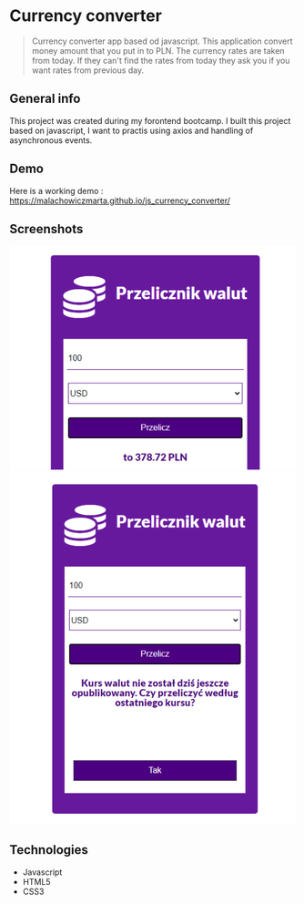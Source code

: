 # Currency converter

> Currency converter app based od javascript. This application convert money amount that you put in to PLN.
> The currency rates are taken from today. If they can't find the rates from today they ask you if you want rates from previous day.

## General info

This project was created during my forontend bootcamp. I built this project based on javascript, I want to practis using axios and handling of asynchronous events.

## Demo

Here is a working demo : https://malachowiczmarta.github.io/js_currency_converter/

## Screenshots

![converter app screenshot](./exchangeapp1.PNG)
![converter app screenshot](./exchangeapp2.PNG)

## Technologies

- Javascript
- HTML5
- CSS3
